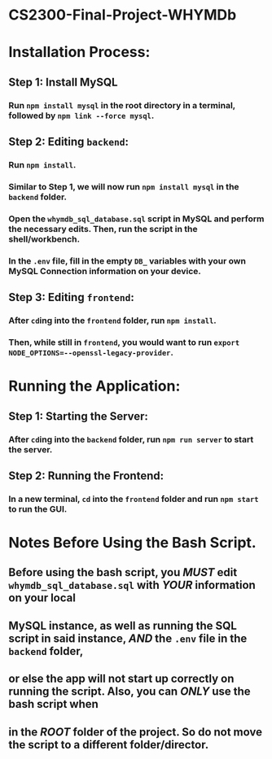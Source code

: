# CS2300-Final-Project-WHYMDb

# Installation Process:
## Step 1: Install MySQL
### Run `npm install mysql` in the root directory in a terminal, followed by `npm link --force mysql`.

## Step 2: Editing `backend`:
### Run `npm install`.
### Similar to Step 1, we will now run `npm install mysql` in the `backend` folder.
### Open the `whymdb_sql_database.sql` script in MySQL and perform the necessary edits. Then, run the script in the shell/workbench.
### In the `.env` file, fill in the empty `DB_` variables with your own MySQL Connection information on your device.
### 

## Step 3: Editing `frontend`:
### After `cd`ing into the `frontend` folder, run `npm install`.
### Then, while still in `frontend`, you would want to run `export NODE_OPTIONS=--openssl-legacy-provider`.


# Running the Application:
## Step 1: Starting the Server:
### After `cd`ing into the `backend` folder, run `npm run server` to start the server.
## Step 2: Running the Frontend:
### In a **new** terminal, `cd` into the `frontend` folder and run `npm start` to run the GUI.

# Notes Before Using the Bash Script.
## Before using the bash script, you ***MUST*** edit `whymdb_sql_database.sql` with ***YOUR*** information on your local
## MySQL instance, as well as running the SQL script in said instance, ***AND*** the `.env` file in the `backend` folder,
## or else the app will not start up correctly on running the script. Also, you can ***ONLY*** use the bash script when
## in the ***ROOT*** folder of the project. So do not move the script to a different folder/director.
